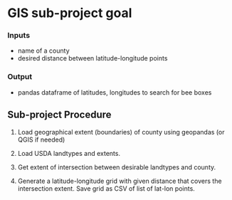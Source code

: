 # GIS sub-project goal
### Inputs
- name of a county  
- desired distance between latitude-longitude points

### Output
- pandas dataframe of latitudes, longitudes to search for bee boxes

## Sub-project Procedure
1. Load geographical extent (boundaries) of county using geopandas (or QGIS if needed)
   
1. Load USDA landtypes and extents.

1. Get extent of intersection between desirable landtypes and county.

1. Generate a latitude-longitude grid with given distance that covers the intersection 
   extent. Save grid as CSV of list of lat-lon points.